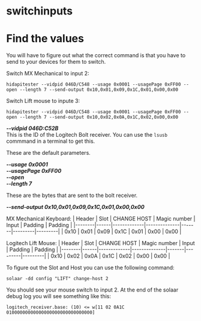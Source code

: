 # switchinputs



# Find the values
You will have to figure out what the correct command is that you have to send to your devices for them to switch.

Switch MX Mechanical to input 2:

```hidapitester --vidpid 046D/C548 --usage 0x0001 --usagePage 0xFF00 --open --length 7 --send-output 0x10,0x01,0x09,0x1C,0x01,0x00,0x00```

Switch Lift mouse to inpute 3:

```hidapitester --vidpid 046D/C548 --usage 0x0001 --usagePage 0xFF00 --open --length 7 --send-output 0x10,0x02,0x0A,0x1C,0x02,0x00,0x00```

***--vidpid 046D:C52B***  
This is the ID of the Logitech Bolt receiver. You can use the ```lsusb``` commmand in a terminal to get this.

These are the default parameters.

***--usage 0x0001***  
***--usagePage 0xFF00***  
***--open***  
***--length 7***  

These are the bytes that are sent to the bolt receiver.

***--send-output 0x10,0x01,0x09,0x1C,0x01,0x00,0x00***

MX Mechanical Keyboard:
| Header | Slot | CHANGE HOST | Magic number | Input | Padding | Padding |
|--------|------|-------------|--------------|-------|---------|---------|
|  0x10  | 0x01 |     0x09    |     0x1C     | 0x01  |  0x00   |  0x00   |

Logitech Lift Mouse:
| Header | Slot | CHANGE HOST | Magic number | Input | Padding | Padding |
|--------|------|-------------|--------------|-------|---------|---------|
|  0x10  | 0x02 |     0x0A    |     0x1C     | 0x02  |  0x00   |  0x00   |


To figure out the Slot and Host you can use the following command:

```solaar -dd config "LIFT" change-host 2```

You should see your mouse switch to input 2. At the end of the solaar debug log you will see something like this:

```logitech_receiver.base: (10) <= w[11 02 0A1C 01000000000000000000000000000000]```


